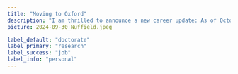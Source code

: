 ```yaml
---
title: "Moving to Oxford"
description: "I am thrilled to announce a new career update: As of October 2024, I am starting a doctorate in Sociology at Nuffield College and the University of Oxford. Over the next three years I will devote most of my time to the research of social networks and social cohesion. This research is made possible by a generous stipend of Nuffield College."
picture: 2024-09-30_Nuffield.jpeg

label_default: "doctorate"
label_primary: "research"
label_success: "job"
label_info: "personal"
---
```

